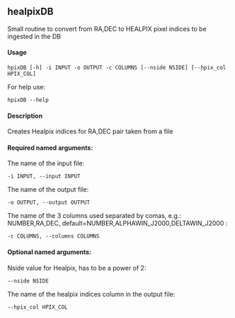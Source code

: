 ## healpixDB

Small routine to convert from RA,DEC to HEALPIX pixel indices to
be ingested in the DB

#### Usage

    hpixDB [-h] -i INPUT -o OUTPUT -c COLUMNS [--nside NSIDE] [--hpix_col HPIX_COL]

For help use:

    hpixDB --help
#### Description

Creates Healpix indices for RA,DEC pair taken from a file

#### Required named arguments:


The name of the input file:

    -i INPUT, --input INPUT 

The name of the output file:

    -o OUTPUT, --output OUTPUT

The name of the 3 columns used separated by comas,
e.g.: NUMBER,RA,DEC,
default=NUMBER,ALPHAWIN_J2000,DELTAWIN_J2000 :

    -c COLUMNS, --columns COLUMNS

#### Optional named arguments:

Nside value for Healpix, has to be a power of 2:

    --nside NSIDE

The name of the healpix indices column in the output file:

    --hpix_col HPIX_COL
